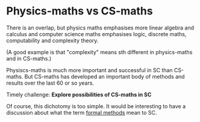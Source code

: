 # Physics-maths vs CS-maths

There is an overlap, but physics maths emphasises more linear algebra and calculus and computer science maths emphasises logic, discrete maths, computability and complexity theory. 

(A good example is that "complexity" means sth different in physics-maths and in CS-maths.)

Physiscs-maths is much more important and successful in SC than CS-maths. But CS-maths has developed an important body of methods and results over the last 60 or so years.

Timely challenge: **Explore possibilities of CS-maths in SC**

Of course, this dichotomy is too simple. It would be interesting to have a discussion about what the term [formal methods](formal-methods.md) mean to SC. 
